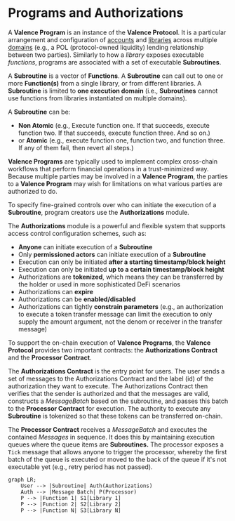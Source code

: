 # Programs and Authorizations

A **Valence Program** is an instance of the **Valence Protocol**. It is a particular arrangement and configuration of [accounts](./accounts.md) and [libraries](./libraries_and_functions.md) across multiple [domains](./domains.md) (e.g., a POL (protocol-owned liquidity) lending relationship between two parties). Similarly to how a _library_ exposes executable _functions_, programs are associated with a set of executable **Subroutines**.

A **Subroutine** is a vector of **Functions**. A **Subroutine** can call out to one or more **Function(s)** from a single library, or from different libraries. A **Subroutine** is limited to **one execution domain** (i.e., **Subroutines** cannot use functions from libraries instantiated on multiple domains).

A **Subroutine** can be:

- **Non Atomic** (e.g., Execute function one. If that succeeds, execute function two. If that succeeds, execute function three. And so on.)
- or **Atomic** (e.g., execute function one, function two, and function three. If any of them fail, then revert all steps.)

**Valence Programs** are typically used to implement complex cross-chain workflows that perform financial operations in a trust-minimized way. Because multiple parties may be involved in a **Valence Program**, the parties to a **Valence Program** may wish for limitations on what various parties are authorized to do.

To specify fine-grained controls over who can initiate the execution of a **Subroutine**, program creators use the **Authorizations** module.

The **Authorizations** module is a powerful and flexible system that supports access control configuration schemes, such as:

- **Anyone** can initiate execution of a **Subroutine**
- Only **permissioned actors** can initiate execution of a **Subroutine**
- Execution can only be initiated **after a starting timestamp/block height**
- Execution can only be initiated **up to a certain timestamp/block height**
- Authorizations are **tokenized**, which means they can be transferred by the holder or used in more sophisticated DeFi scenarios
- Authorizations can **expire**
- Authorizations can be **enabled/disabled**
- Authorizations can tightly **constrain parameters** (e.g., an authorization to execute a token transfer message can limit the execution to only supply the amount argument, not the denom or receiver in the transfer message)

To support the on-chain execution of **Valence Programs**, the **Valence Protocol** provides two important contracts: the **Authorizations Contract** and the **Processor Contract**.

The **Authorizations Contract** is the entry point for users. The user sends a set of messages to the Authorizations Contract and the label (id) of the authorization they want to execute. The Authorizations Contract then verifies that the sender is authorized and that the messages are valid, constructs a _MessageBatch_ based on the subroutine, and passes this batch to the **Processor Contract** for execution. The authority to execute any **Subroutine** is tokenized so that these tokens can be transferred on-chain.

The **Processor Contract** receives a _MessageBatch_ and executes the contained _Messages_ in sequence. It does this by maintaining execution queues where the queue items are **Subroutines.** The processor exposes a `Tick` message that allows anyone to trigger the processor, whereby the first batch of the queue is executed or moved to the back of the queue if it's not executable yet (e.g., retry period has not passed).

```mermaid
graph LR;
	User --> |Subroutine| Auth(Authorizations)
	Auth --> |Message Batch| P(Processor)
	P --> |Function 1| S1[Library 1]
	P --> |Function 2| S2[Library 2]
	P --> |Function N| S3[Library N]
```
